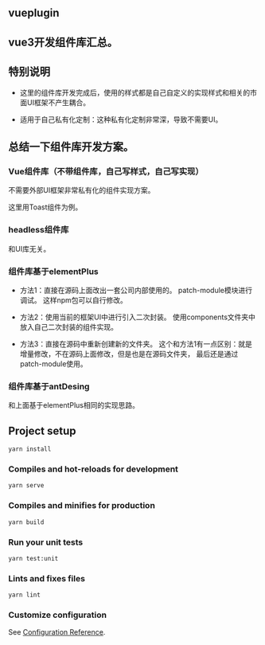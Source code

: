 ##  vueplugin

## vue3开发组件库汇总。


## 特别说明
- 这里的组件库开发完成后，使用的样式都是自己自定义的实现样式和相关的市面UI框架不产生耦合。

- 适用于自己私有化定制：这种私有化定制非常深，导致不需要UI。



## 总结一下组件库开发方案。

### Vue组件库（不带组件库，自己写样式，自己写实现）
不需要外部UI框架非常私有化的组件实现方案。

这里用Toast组件为例。

### headless组件库
和UI库无关。

### 组件库基于elementPlus
- 方法1：直接在源码上面改出一套公司内部使用的。
patch-module模块进行调试。
这样npm包可以自行修改。

- 方法2：使用当前的框架UI中进行引入二次封装。
使用components文件夹中放入自己二次封装的组件实现。

- 方法3：直接在源码中重新创建新的文件夹。
这个和方法1有一点区别：就是增量修改，不在源码上面修改，但是也是在源码文件夹，
最后还是通过patch-module使用。



### 组件库基于antDesing
和上面基于elementPlus相同的实现思路。



## Project setup
```
yarn install
```

### Compiles and hot-reloads for development
```
yarn serve
```

### Compiles and minifies for production
```
yarn build
```

### Run your unit tests
```
yarn test:unit
```

### Lints and fixes files
```
yarn lint
```

### Customize configuration
See [Configuration Reference](https://cli.vuejs.org/config/).
